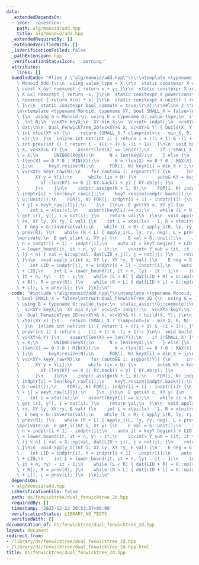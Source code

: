 ```yaml
---
data:
  _extendedDependsOn:
  - icon: ':question:'
    path: alg/monoid/add.hpp
    title: alg/monoid/add.hpp
  _extendedRequiredBy: []
  _extendedVerifiedWith: []
  _isVerificationFailed: false
  _pathExtension: hpp
  _verificationStatusIcon: ':warning:'
  attributes:
    links: []
  bundledCode: "#line 2 \"alg/monoid/add.hpp\"\n\r\ntemplate <typename X>\r\nstruct\
    \ Monoid_Add {\r\n  using value_type = X;\r\n  static constexpr X op(const X &x,\
    \ const X &y) noexcept { return x + y; }\r\n  static constexpr X inverse(const\
    \ X &x) noexcept { return -x; }\r\n  static constexpr X power(const X &x, ll n)\
    \ noexcept { return X(n) * x; }\r\n  static constexpr X unit() { return X(0);\
    \ }\r\n  static constexpr bool commute = true;\r\n};\r\n#line 2 \"ds/fenwicktree/dual_fenwicktree_2d.hpp\"\
    \n\ntemplate <typename Monoid, typename XY, bool SMALL_X = false>\nstruct Dual_FenwickTree_2D\
    \ {\n  using G = Monoid;\n  using E = typename G::value_type;\n  static_assert(G::commute);\n\
    \  int N;\n  vc<XY> keyX;\n  XY min_X;\n  vc<int> indptr;\n  vc<XY> keyY;\n  vc<E>\
    \ dat;\n\n  Dual_FenwickTree_2D(vc<XY>& X, vc<XY>& Y) { build(X, Y); }\n\n  inline\
    \ int xtoi(XY x) {\n    return (SMALL_X ? clamp<int>(x - min_X, 0, N) : LB(keyX,\
    \ x));\n  }\n  inline int nxt(int i) { return i + ((i + 1) & -(i + 1)); }\n  inline\
    \ int prev(int i) { return i - ((i + 1) & -(i + 1)); }\n\n  void build(vc<XY>&\
    \ X, vc<XY>& Y) {\n    assert(len(X) == len(Y));\n    if (!SMALL_X) {\n      keyX\
    \ = X;\n      UNIQUE(keyX);\n      N = len(keyX);\n    } else {\n      min_X =\
    \ (len(X) == 0 ? 0 : MIN(X));\n      N = (len(X) == 0 ? 0 : MAX(X)) - min_X +\
    \ 1;\n      keyX.resize(N);\n      FOR(i, N) keyX[i] = min_X + i;\n    }\n   \
    \ vvc<XY> keyY_raw(N);\n    for (auto&& i: argsort(Y)) {\n      int ix = xtoi(X[i]);\n\
    \      XY y = Y[i];\n      while (ix < N) {\n        auto& KY = keyY_raw[ix];\n\
    \        if (len(KY) == 0 || KY.back() < y) { KY.eb(y); }\n        ix = nxt(ix);\n\
    \      }\n    }\n\n    indptr.assign(N + 1, 0);\n    FOR(i, N) indptr[i + 1] =\
    \ indptr[i] + len(keyY_raw[i]);\n    keyY.resize(indptr.back());\n    dat.assign(indptr.back(),\
    \ G::unit());\n    FOR(i, N) FOR(j, indptr[i + 1] - indptr[i]) {\n      keyY[indptr[i]\
    \ + j] = keyY_raw[i][j];\n    }\n  }\n\n  E get(XY x, XY y) {\n    E val = G::unit();\n\
    \    int i = xtoi(x);\n    assert(keyX[i] == x);\n    while (i < N) { val = G::op(val,\
    \ get_i(i, y)), i = nxt(i); }\n    return val;\n  }\n\n  void apply(XY lx, XY\
    \ rx, XY ly, XY ry, E val) {\n    int L = xtoi(lx) - 1, R = xtoi(rx) - 1;\n  \
    \  E neg = G::inverse(val);\n    while (L < R) { apply_i(R, ly, ry, val), R =\
    \ prev(R); }\n    while (R < L) { apply_i(L, ly, ry, neg), L = prev(L); }\n  }\n\
    \nprivate:\n  E get_i(int i, XY y) {\n    E val = G::unit();\n    int LID = indptr[i],\
    \ n = indptr[i + 1] - indptr[i];\n    auto it = keyY.begin() + LID;\n    int j\
    \ = lower_bound(it, it + n, y) - it;\n    vc<int> Y_sub = {it, it + n};\n    while\
    \ (j < n) { val = G::op(val, dat[LID + j]), j = nxt(j); }\n    return val;\n \
    \ }\n\n  void apply_i(int i, XY ly, XY ry, E val) {\n    E neg = G::inverse(val);\n\
    \    int LID = indptr[i], n = indptr[i + 1] - indptr[i];\n    auto it = keyY.begin()\
    \ + LID;\n    int L = lower_bound(it, it + n, ly) - it - 1;\n    int R = lower_bound(it,\
    \ it + n, ry) - it - 1;\n    while (L < R) { dat[LID + R] = G::op(val, dat[LID\
    \ + R]), R = prev(R); }\n    while (R < L) { dat[LID + L] = G::op(neg, dat[LID\
    \ + L]), L = prev(L); }\n  }\n};\n"
  code: "#include \"alg/monoid/add.hpp\"\n\ntemplate <typename Monoid, typename XY,\
    \ bool SMALL_X = false>\nstruct Dual_FenwickTree_2D {\n  using G = Monoid;\n \
    \ using E = typename G::value_type;\n  static_assert(G::commute);\n  int N;\n\
    \  vc<XY> keyX;\n  XY min_X;\n  vc<int> indptr;\n  vc<XY> keyY;\n  vc<E> dat;\n\
    \n  Dual_FenwickTree_2D(vc<XY>& X, vc<XY>& Y) { build(X, Y); }\n\n  inline int\
    \ xtoi(XY x) {\n    return (SMALL_X ? clamp<int>(x - min_X, 0, N) : LB(keyX, x));\n\
    \  }\n  inline int nxt(int i) { return i + ((i + 1) & -(i + 1)); }\n  inline int\
    \ prev(int i) { return i - ((i + 1) & -(i + 1)); }\n\n  void build(vc<XY>& X,\
    \ vc<XY>& Y) {\n    assert(len(X) == len(Y));\n    if (!SMALL_X) {\n      keyX\
    \ = X;\n      UNIQUE(keyX);\n      N = len(keyX);\n    } else {\n      min_X =\
    \ (len(X) == 0 ? 0 : MIN(X));\n      N = (len(X) == 0 ? 0 : MAX(X)) - min_X +\
    \ 1;\n      keyX.resize(N);\n      FOR(i, N) keyX[i] = min_X + i;\n    }\n   \
    \ vvc<XY> keyY_raw(N);\n    for (auto&& i: argsort(Y)) {\n      int ix = xtoi(X[i]);\n\
    \      XY y = Y[i];\n      while (ix < N) {\n        auto& KY = keyY_raw[ix];\n\
    \        if (len(KY) == 0 || KY.back() < y) { KY.eb(y); }\n        ix = nxt(ix);\n\
    \      }\n    }\n\n    indptr.assign(N + 1, 0);\n    FOR(i, N) indptr[i + 1] =\
    \ indptr[i] + len(keyY_raw[i]);\n    keyY.resize(indptr.back());\n    dat.assign(indptr.back(),\
    \ G::unit());\n    FOR(i, N) FOR(j, indptr[i + 1] - indptr[i]) {\n      keyY[indptr[i]\
    \ + j] = keyY_raw[i][j];\n    }\n  }\n\n  E get(XY x, XY y) {\n    E val = G::unit();\n\
    \    int i = xtoi(x);\n    assert(keyX[i] == x);\n    while (i < N) { val = G::op(val,\
    \ get_i(i, y)), i = nxt(i); }\n    return val;\n  }\n\n  void apply(XY lx, XY\
    \ rx, XY ly, XY ry, E val) {\n    int L = xtoi(lx) - 1, R = xtoi(rx) - 1;\n  \
    \  E neg = G::inverse(val);\n    while (L < R) { apply_i(R, ly, ry, val), R =\
    \ prev(R); }\n    while (R < L) { apply_i(L, ly, ry, neg), L = prev(L); }\n  }\n\
    \nprivate:\n  E get_i(int i, XY y) {\n    E val = G::unit();\n    int LID = indptr[i],\
    \ n = indptr[i + 1] - indptr[i];\n    auto it = keyY.begin() + LID;\n    int j\
    \ = lower_bound(it, it + n, y) - it;\n    vc<int> Y_sub = {it, it + n};\n    while\
    \ (j < n) { val = G::op(val, dat[LID + j]), j = nxt(j); }\n    return val;\n \
    \ }\n\n  void apply_i(int i, XY ly, XY ry, E val) {\n    E neg = G::inverse(val);\n\
    \    int LID = indptr[i], n = indptr[i + 1] - indptr[i];\n    auto it = keyY.begin()\
    \ + LID;\n    int L = lower_bound(it, it + n, ly) - it - 1;\n    int R = lower_bound(it,\
    \ it + n, ry) - it - 1;\n    while (L < R) { dat[LID + R] = G::op(val, dat[LID\
    \ + R]), R = prev(R); }\n    while (R < L) { dat[LID + L] = G::op(neg, dat[LID\
    \ + L]), L = prev(L); }\n  }\n};\n"
  dependsOn:
  - alg/monoid/add.hpp
  isVerificationFile: false
  path: ds/fenwicktree/dual_fenwicktree_2d.hpp
  requiredBy: []
  timestamp: '2023-12-22 20:53:57+09:00'
  verificationStatus: LIBRARY_NO_TESTS
  verifiedWith: []
documentation_of: ds/fenwicktree/dual_fenwicktree_2d.hpp
layout: document
redirect_from:
- /library/ds/fenwicktree/dual_fenwicktree_2d.hpp
- /library/ds/fenwicktree/dual_fenwicktree_2d.hpp.html
title: ds/fenwicktree/dual_fenwicktree_2d.hpp
---
```

